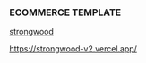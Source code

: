 ### ECOMMERCE TEMPLATE

[strongwood](https://www.strongwood.com.ar/)

https://strongwood-v2.vercel.app/
